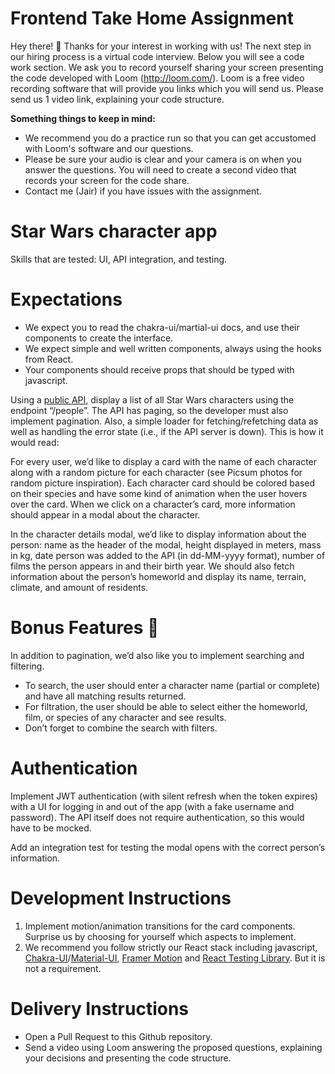# Frontend Take Home Assignment

Hey there! 👋 Thanks for your interest in working with us! The next step in our hiring process is a virtual code interview. Below you will see a code work section. We ask you to record yourself sharing your screen presenting the code developed with Loom (http://loom.com/). Loom is a free video recording software that will provide you links which you will send us. Please send us 1 video link, explaining your code structure.

**Something things to keep in mind:**

- We recommend you do a practice run so that you can get accustomed with Loom's software and our questions.
- Please be sure your audio is clear and your camera is on when you answer the questions. You will need to create a second video that records your screen for the code share.
- Contact me (Jair) if you have issues with the assignment.


# Star Wars character app
Skills that are tested: UI, API integration, and testing.

# Expectations
- We expect you to read the chakra-ui/martial-ui docs, and use their components to create the interface.
- We expect simple and well written components, always using the hooks from React.
- Your components should receive props that should be typed with javascript.


Using a [public API](https://swapi.dev/), display a list of all Star Wars characters using the endpoint “/people”. The API has paging, so the developer must also implement pagination. Also, a simple loader for fetching/refetching data as well as handling the error state (i.e., if the API server is down).
This is how it would read:

For every user, we’d like to display a card with the name of each character along with a random picture for each character (see Picsum photos for random picture inspiration). Each character card should be colored based on their species and have some kind of animation when the user hovers over the card. When we click on a character’s card, more information should appear in a modal about the character.

In the character details modal, we’d like to display information about the person: name as the header of the modal, height displayed in meters, mass in kg, date person was added to the API (in dd-MM-yyyy format), number of films the person appears in and their birth year. We should also fetch information about the person’s homeworld and display its name, terrain, climate, and amount of residents.

# Bonus Features 🚀

In addition to pagination, we’d also like you to implement searching and filtering. 
- To search, the user should enter a character name (partial or complete) and have all matching results returned.
- For filtration, the user should be able to select either the homeworld, film, or species of any character and see results.
- Don’t forget to combine the search with filters.

# Authentication

Implement JWT authentication (with silent refresh when the token expires) with a UI for logging in and out of the app (with a fake username and password). The API itself does not require authentication, so this would have to be mocked.

Add an integration test for testing the modal opens with the correct person’s information.

# Development Instructions

1. Implement motion/animation transitions for the card components. Surprise us by choosing for yourself which aspects to implement.
2. We recommend you follow strictly our React stack including javascript, [Chakra-UI](https://chakra-ui.com/)/[Material-UI](https://mui.com/material-ui/getting-started/), [Framer Motion](https://www.framer.com/motion/) and [React Testing Library](https://testing-library.com/docs/react-testing-library/intro). But it is not a requirement.



# Delivery Instructions
- Open a Pull Request to this Github repository.
- Send a video using Loom answering the proposed questions, explaining your decisions and presenting the code structure.

